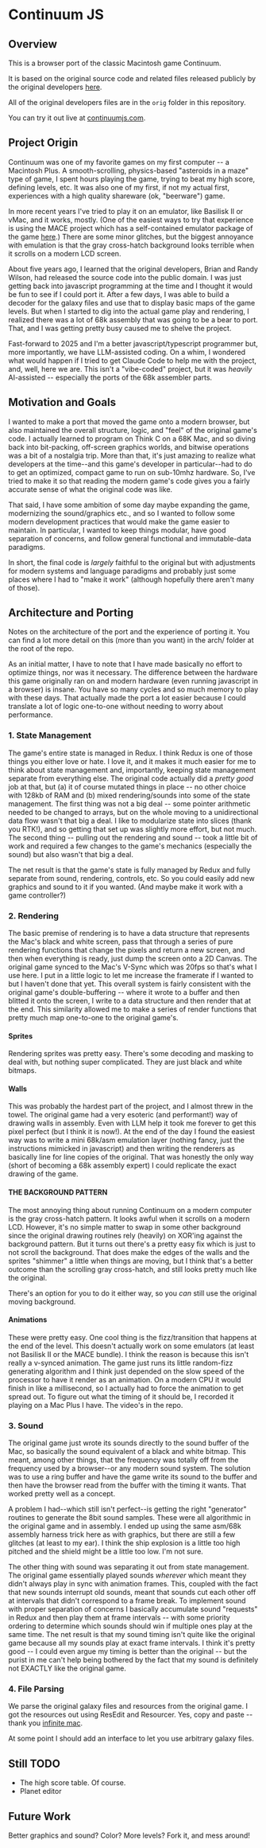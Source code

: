 # Continuum JS

## Overview

This is a browser port of the classic Macintosh game Continuum.

It is based on the original source code and related files released publicly by the original developers [here](https://www.ski-epic.com/continuum_downloads/).

All of the original developers files are in the `orig` folder in this repository.

You can try it out live at [continuumjs.com](https://continuumjs.com).

## Project Origin

Continuum was one of my favorite games on my first computer -- a Macintosh Plus. A smooth-scrolling, physics-based "asteroids in a maze" type of game, I spent hours playing the game, trying to beat my high score, defining levels, etc. It was also one of my first, if not my actual first, experiences with a high quality shareware (ok, "beerware") game.

In more recent years I've tried to play it on an emulator, like Basilisk II or vMac, and it works, mostly. (One of the easiest ways to try that experience is using the MACE project which has a self-contained emulator package of the game [here](https://mace.home.blog/files/).) There are some minor glitches, but the biggest annoyance with emulation is that the gray cross-hatch background looks terrible when it scrolls on a modern LCD screen.

About five years ago, I learned that the original developers, Brian and Randy Wilson, had released the source code into the public domain. I was just getting back into javascript programming at the time and I thought it would be fun to see if I could port it. After a few days, I was able to build a decoder for the galaxy files and use that to display basic maps of the game levels. But when I started to dig into the actual game play and rendering, I realized there was a lot of 68k assembly that was going to be a bear to port. That, and I was getting pretty busy caused me to shelve the project.

Fast-forward to 2025 and I'm a better javascript/typescript programmer but, more importantly, we have LLM-assisted coding. On a whim, I wondered what would happen if I tried to get Claude Code to help me with the project, and, well, here we are. This isn't a "vibe-coded" project, but it was _heavily_ AI-assisted -- especially the ports of the 68k assembler parts.

## Motivation and Goals

I wanted to make a port that moved the game onto a modern browser, but also maintained the overall structure, logic, and "feel" of the original game's code. I actually learned to program on Think C on a 68K Mac, and so diving back into bit-packing, off-screen graphics worlds, and bitwise operations was a bit of a nostalgia trip. More than that, it's just amazing to realize what developers at the time--and this game's developer in particular--had to do to get an optimized, compact game to run on sub-10mhz hardware. So, I've tried to make it so that reading the modern game's code gives you a fairly accurate sense of what the original code was like.

That said, I have some ambition of some day maybe expanding the game, modernizing the sound/graphics etc., and so I wanted to follow some modern development practices that would make the game easier to maintain. In particular, I wanted to keep things modular, have good separation of concerns, and follow general functional and immutable-data paradigms.

In short, the final code is _largely_ faithful to the original but with adjustments for modern systems and language paradigms and probably just some places where I had to "make it work" (although hopefully there aren't many of those).

## Architecture and Porting

Notes on the architecture of the port and the experience of porting it. You can find a lot more detail on this (more than you want) in the arch/ folder at the root of the repo.

As an initial matter, I have to note that I have made basically no effort to optimize things, nor was it necessary. The difference between the hardware this game originally ran on and modern hardware (even running javascript in a browser) is insane. You have so many cycles and so much memory to play with these days. That actually made the port a lot easier because I could translate a lot of logic one-to-one without needing to worry about performance.

### 1. State Management

The game's entire state is managed in Redux. I think Redux is one of those things you either love or hate. I love it, and it makes it much easier for me to think about state management and, importantly, keeping state management separate from everything else. The original code actually did a _pretty good_ job at that, but (a) it of course mutated things in place -- no other choice with 128kb of RAM and (b) mixed rendering/sounds into some of the state management. The first thing was not a big deal -- some pointer arithmetic needed to be changed to arrays, but on the whole moving to a unidirectional data flow wasn't that big a deal. I like to modularize state into slices (thank you RTK!), and so getting that set up was slightly more effort, but not much. The second thing -- pulling out the rendering and sound -- took a little bit of work and required a few changes to the game's mechanics (especially the sound) but also wasn't that big a deal.

The net result is that the game's state is fully managed by Redux and fully separate from sound, rendering, controls, etc. So you could easily add new graphics and sound to it if you wanted. (And maybe make it work with a game controller?)

### 2. Rendering

The basic premise of rendering is to have a data structure that represents the Mac's black and white screen, pass that through a series of pure rendering functions that change the pixels and return a new screen, and then when everything is ready, just dump the screen onto a 2D Canvas. The original game synced to the Mac's V-Sync which was 20fps so that's what I use here. I put in a little logic to let me increase the framerate if I wanted to but I haven't done that yet. This overall system is fairly consistent with the original game's double-buffering -- where it wrote to a buffer and then blitted it onto the screen, I write to a data structure and then render that at the end. This similarity allowed me to make a series of render functions that pretty much map one-to-one to the original game's.

#### Sprites

Rendering sprites was pretty easy. There's some decoding and masking to deal with, but nothing super complicated. They are just black and white bitmaps.

#### Walls

This was probably the hardest part of the project, and I almost threw in the towel. The original game had a very esoteric (and performant!) way of drawing walls in assembly. Even with LLM help it took me forever to get this pixel perfect (but I think it is now!). At the end of the day I found the easiest way was to write a mini 68k/asm emulation layer (nothing fancy, just the instructions mimicked in javascript) and then writing the renderers as basically line for line copies of the original. That was honestly the only way (short of becoming a 68k assembly expert) I could replicate the exact drawing of the game.

#### THE BACKGROUND PATTERN

The most annoying thing about running Continuum on a modern computer is the gray cross-hatch pattern. It looks awful when it scrolls on a modern LCD. However, it's no simple matter to swap in some other background since the original drawing routines rely (heavily) on XOR'ing against the background pattern. But it turns out there's a pretty easy fix which is just to not scroll the background. That does make the edges of the walls and the sprites "shimmer" a little when things are moving, but I think that's a better outcome than the scrolling gray cross-hatch, and still looks pretty much like the original.

There's an option for you to do it either way, so you _can_ still use the original moving background.

#### Animations

These were pretty easy. One cool thing is the fizz/transition that happens at the end of the level. This doesn't actually work on some emulators (at least not Basilisk II or the MACE bundle). I think the reason is because this isn't really a v-synced animation. The game just runs its little random-fizz generating algorithm and I think just depended on the slow speed of the processor to have it render as an animation. On a modern CPU it would finish in like a millisecond, so I actually had to force the animation to get spread out. To figure out what the timing of it should be, I recorded it playing on a Mac Plus I have. The video's in the repo.

### 3. Sound

The original game just wrote its sounds directly to the sound buffer of the Mac, so basically the sound equivalent of a black and white bitmap. This meant, among other things, that the frequency was totally off from the frequency used by a browser--or any modern sound system. The solution was to use a ring buffer and have the game write its sound to the buffer and then have the browser read from the buffer with the timing it wants. That worked pretty well as a concept.

A problem I had--which still isn't perfect--is getting the right "generator" routines to generate the 8bit sound samples. These were all algorithmic in the original game and in assembly. I ended up using the same asm/68k assembly harness trick here as with graphics, but there are still a few glitches (at least to my ear). I think the ship explosion is a little too high pitched and the shield might be a little too low. I'm not sure.

The other thing with sound was separating it out from state management. The original game essentially played sounds _wherever_ which meant they didn't always play in sync with animation frames. This, coupled with the fact that new sounds interrupt old sounds, meant that sounds cut each other off at intervals that didn't correspond to a frame break. To implement sound with proper separation of concerns I basically accumulate sound "requests" in Redux and then play them at frame intervals -- with some priority ordering to determine which sounds should win if multiple ones play at the same time. The net result is that my sound timing isn't quite like the original game because all my sounds play at exact frame intervals. I think it's pretty good -- I could even argue my timing is better than the original -- but the purist in me can't help being bothered by the fact that my sound is definitely not EXACTLY like the original game.

### 4. File Parsing

We parse the original galaxy files and resources from the original game. I got the resources out using ResEdit and Resourcer. Yes, copy and paste -- thank you [infinite mac](https://infinitemac.org).

At some point I should add an interface to let you use arbitrary galaxy files.

## Still TODO

- The high score table. Of course.
- Planet editor

## Future Work

Better graphics and sound? Color? More levels? Fork it, and mess around!
